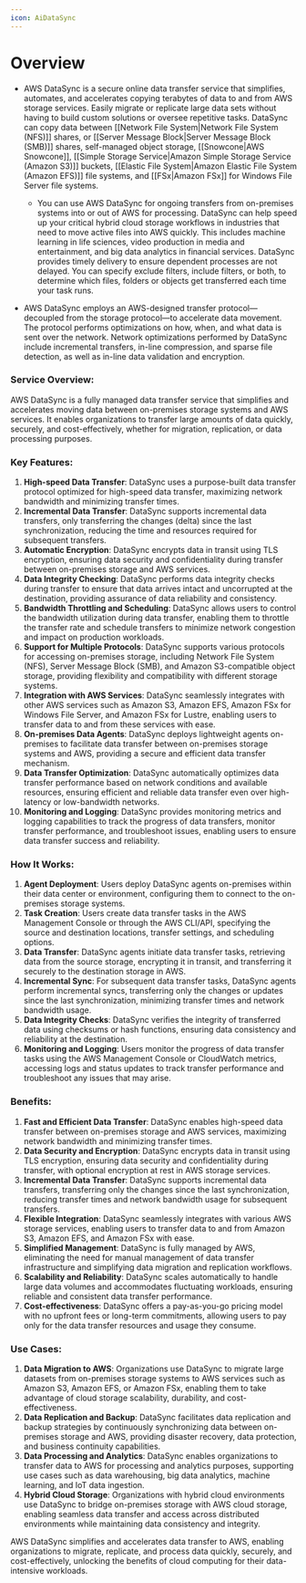 ```yaml
---
icon: AiDataSync
---
```

# Overview
- AWS DataSync is a secure online data transfer service that simplifies, automates, and accelerates copying terabytes of data to and from AWS storage services. Easily migrate or replicate large data sets without having to build custom solutions or oversee repetitive tasks. DataSync can copy data between [[Network File System|Network File System (NFS)]] shares, or [[Server Message Block|Server Message Block (SMB)]] shares, self-managed object storage, [[Snowcone|AWS Snowcone]], [[Simple Storage Service|Amazon Simple Storage Service (Amazon S3)]] buckets, [[Elastic File System|Amazon Elastic File System (Amazon EFS)]] file systems, and [[FSx|Amazon FSx]] for Windows File Server file systems.

	- You can use AWS DataSync for ongoing transfers from on-premises systems into or out of AWS for processing. DataSync can help speed up your critical hybrid cloud storage workflows in industries that need to move active files into AWS quickly. This includes machine learning in life sciences, video production in media and entertainment, and big data analytics in financial services. DataSync provides timely delivery to ensure dependent processes are not delayed. You can specify exclude filters, include filters, or both, to determine which files, folders or objects get transferred each time your task runs.

- AWS DataSync employs an AWS-designed transfer protocol—decoupled from the storage protocol—to accelerate data movement. The protocol performs optimizations on how, when, and what data is sent over the network. Network optimizations performed by DataSync include incremental transfers, in-line compression, and sparse file detection, as well as in-line data validation and encryption.

### Service Overview:

AWS DataSync is a fully managed data transfer service that simplifies and accelerates moving data between on-premises storage systems and AWS services. It enables organizations to transfer large amounts of data quickly, securely, and cost-effectively, whether for migration, replication, or data processing purposes.

### Key Features:

1. **High-speed Data Transfer**: DataSync uses a purpose-built data transfer protocol optimized for high-speed data transfer, maximizing network bandwidth and minimizing transfer times.
2. **Incremental Data Transfer**: DataSync supports incremental data transfers, only transferring the changes (delta) since the last synchronization, reducing the time and resources required for subsequent transfers.
3. **Automatic Encryption**: DataSync encrypts data in transit using TLS encryption, ensuring data security and confidentiality during transfer between on-premises storage and AWS services.
4. **Data Integrity Checking**: DataSync performs data integrity checks during transfer to ensure that data arrives intact and uncorrupted at the destination, providing assurance of data reliability and consistency.
5. **Bandwidth Throttling and Scheduling**: DataSync allows users to control the bandwidth utilization during data transfer, enabling them to throttle the transfer rate and schedule transfers to minimize network congestion and impact on production workloads.
6. **Support for Multiple Protocols**: DataSync supports various protocols for accessing on-premises storage, including Network File System (NFS), Server Message Block (SMB), and Amazon S3-compatible object storage, providing flexibility and compatibility with different storage systems.
7. **Integration with AWS Services**: DataSync seamlessly integrates with other AWS services such as Amazon S3, Amazon EFS, Amazon FSx for Windows File Server, and Amazon FSx for Lustre, enabling users to transfer data to and from these services with ease.
8. **On-premises Data Agents**: DataSync deploys lightweight agents on-premises to facilitate data transfer between on-premises storage systems and AWS, providing a secure and efficient data transfer mechanism.
9. **Data Transfer Optimization**: DataSync automatically optimizes data transfer performance based on network conditions and available resources, ensuring efficient and reliable data transfer even over high-latency or low-bandwidth networks.
10. **Monitoring and Logging**: DataSync provides monitoring metrics and logging capabilities to track the progress of data transfers, monitor transfer performance, and troubleshoot issues, enabling users to ensure data transfer success and reliability.

### How It Works:

1. **Agent Deployment**: Users deploy DataSync agents on-premises within their data center or environment, configuring them to connect to the on-premises storage systems.
2. **Task Creation**: Users create data transfer tasks in the AWS Management Console or through the AWS CLI/API, specifying the source and destination locations, transfer settings, and scheduling options.
3. **Data Transfer**: DataSync agents initiate data transfer tasks, retrieving data from the source storage, encrypting it in transit, and transferring it securely to the destination storage in AWS.
4. **Incremental Sync**: For subsequent data transfer tasks, DataSync agents perform incremental syncs, transferring only the changes or updates since the last synchronization, minimizing transfer times and network bandwidth usage.
5. **Data Integrity Checks**: DataSync verifies the integrity of transferred data using checksums or hash functions, ensuring data consistency and reliability at the destination.
6. **Monitoring and Logging**: Users monitor the progress of data transfer tasks using the AWS Management Console or CloudWatch metrics, accessing logs and status updates to track transfer performance and troubleshoot any issues that may arise.

### Benefits:

1. **Fast and Efficient Data Transfer**: DataSync enables high-speed data transfer between on-premises storage and AWS services, maximizing network bandwidth and minimizing transfer times.
2. **Data Security and Encryption**: DataSync encrypts data in transit using TLS encryption, ensuring data security and confidentiality during transfer, with optional encryption at rest in AWS storage services.
3. **Incremental Data Transfer**: DataSync supports incremental data transfers, transferring only the changes since the last synchronization, reducing transfer times and network bandwidth usage for subsequent transfers.
4. **Flexible Integration**: DataSync seamlessly integrates with various AWS storage services, enabling users to transfer data to and from Amazon S3, Amazon EFS, and Amazon FSx with ease.
5. **Simplified Management**: DataSync is fully managed by AWS, eliminating the need for manual management of data transfer infrastructure and simplifying data migration and replication workflows.
6. **Scalability and Reliability**: DataSync scales automatically to handle large data volumes and accommodates fluctuating workloads, ensuring reliable and consistent data transfer performance.
7. **Cost-effectiveness**: DataSync offers a pay-as-you-go pricing model with no upfront fees or long-term commitments, allowing users to pay only for the data transfer resources and usage they consume.

### Use Cases:

1. **Data Migration to AWS**: Organizations use DataSync to migrate large datasets from on-premises storage systems to AWS services such as Amazon S3, Amazon EFS, or Amazon FSx, enabling them to take advantage of cloud storage scalability, durability, and cost-effectiveness.
2. **Data Replication and Backup**: DataSync facilitates data replication and backup strategies by continuously synchronizing data between on-premises storage and AWS, providing disaster recovery, data protection, and business continuity capabilities.
3. **Data Processing and Analytics**: DataSync enables organizations to transfer data to AWS for processing and analytics purposes, supporting use cases such as data warehousing, big data analytics, machine learning, and IoT data ingestion.
4. **Hybrid Cloud Storage**: Organizations with hybrid cloud environments use DataSync to bridge on-premises storage with AWS cloud storage, enabling seamless data transfer and access across distributed environments while maintaining data consistency and integrity.

AWS DataSync simplifies and accelerates data transfer to AWS, enabling organizations to migrate, replicate, and process data quickly, securely, and cost-effectively, unlocking the benefits of cloud computing for their data-intensive workloads.
